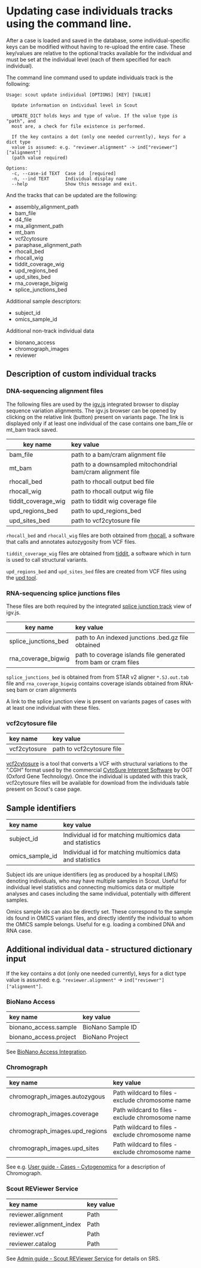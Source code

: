 # Updating case individuals tracks using the command line.

After a case is loaded and saved in the database, some individual-specific keys can be modified without having to re-upload the entire case.
These key/values are relative to the optional tracks available for the individual and must be set at the individual level (each of them specified for each individual).

The command line command used to update individuals track is the following:
```
Usage: scout update individual [OPTIONS] [KEY] [VALUE]

  Update information on individual level in Scout

  UPDATE_DICT holds keys and type of value. If the value type is "path", and
  most are, a check for file existence is performed.

  If the key contains a dot (only one needed currently), keys for a dict type
  value is assumed: e.g. "reviewer.alignment" -> ind["reviewer"]["alignment"]
  (path value required)

Options:
  -c, --case-id TEXT  Case id  [required]
  -n, --ind TEXT      Individual display name
  --help              Show this message and exit.
```
And the tracks that can be updated are the following:
- assembly_alignment_path
- bam_file
- d4_file
- rna_alignment_path
- mt_bam
- vcf2cytosure
- paraphase_alignment_path
- rhocall_bed
- rhocall_wig
- tiddit_coverage_wig
- upd_regions_bed
- upd_sites_bed
- rna_coverage_bigwig
- splice_junctions_bed

Additional sample descriptors:
- subject_id
- omics_sample_id

Additional non-track individual data
- bionano_access
- chromograph_images
- reviewer


## Description of custom individual tracks

### DNA-sequencing alignment files
The following files are used by the [igv.js](https://github.com/igvteam/igv.js/wiki/Alignment-Track) integrated browser to display sequence variation alignments. The igv.js browser can be opened by clicking on the relative link (button) present on variants page. The link is displayed only if at least one individual of the case contains one bam_file or mt_bam track saved.

| key name            | key value                                                   |
| --------------------|:------------------------------------------------------------|
| bam_file            | path to a bam/cram alignment file                           |
| mt_bam              | path to a downsampled mitochondrial bam/cram alignment file |
| rhocall_bed         | path to rhocall output bed file                             |
| rhocall_wig         | path to rhocall output wig file                             |
| tiddit_coverage_wig | path to tiddit wig coverage file                            |
| upd_regions_bed     | path to upd_regions_bed                                     |
| upd_sites_bed       | path to vcf2cytosure file                                   |

`rhocall_bed` and `rhocall_wig` files are both obtained from [rhocall](https://github.com/dnil/rhocall),
a software that calls and annotates autozygosity from VCF files.

`tiddit_coverage_wig` files are obtained from [tiddit](https://github.com/SciLifeLab/TIDDIT), a software which in turn is used to call structural variants.

`upd_regions_bed` and `upd_sites_bed` files are created from VCF files using the [upd tool](https://github.com/bjhall/upd).


### RNA-sequencing splice junctions files
These files are both required by the integrated [splice junction track](https://github.com/igvteam/igv.js/wiki/Splice-Junctions) view of igv.js.

| key name             | key value                                                      |
| -------------------- |:---------------------------------------------------------------|
| splice_junctions_bed | path to An indexed junctions .bed.gz file obtained             |
| rna_coverage_bigwig  | path to coverage islands file generated from bam or cram files |

`splice_junctions_bed` is obtained from from STAR v2 aligner `*.SJ.out.tab` file and `rna_coverage_bigwig` contains coverage islands obtained from RNA-seq bam or cram alignments

A link to the splice junction view is present on variants pages of cases with at least one individual with these files.

### vcf2cytosure file

| key name      | key value                 |
|:--------------|:--------------------------|
| vcf2cytosure  | path to vcf2cytosure file |

[vcf2cytosure](https://github.com/NBISweden/vcf2cytosure) is a tool that converts a VCF with structural variations to the “.CGH” format used by the commercial [CytoSure Interpret Software](https://www.ogt.com/products/product-search/cytosure-interpret-software/) by OGT (Oxford Gene Technology). Once the individual is updated with this track, vcf2cytosure files will be available for download from the individuals table present on Scout's case page.

## Sample identifiers

| key name        | key value                                                 |
|:----------------|:----------------------------------------------------------|
| subject_id      | Individual id for matching multiomics data and statistics |
| omics_sample_id | Individual id for matching multiomics data and statistics |

Subject ids are unique identifiers (eg as produced by a hospital LIMS) denoting individuals, who may have multiple samples in Scout.
Useful for individual level statistics and connecting multiomics data or multiple analyses and cases including the same individual, potentially
with different samples.

Omics sample ids can also be directly set. These correspond to the sample ids found in OMICS variant files, and directly identify the individual to whom the OMICS sample belongs.
Useful for e.g. loading a combined DNA and RNA case.

## Additional individual data - structured dictionary input

If the key contains a dot (only one needed currently), keys for a dict type
value is assumed: e.g. `"reviewer.alignment"` -> `ind["reviewer"]["alignment"]`.

### BioNano Access
| key name               | key value         |
|:-----------------------|:------------------|
| bionano_access.sample  | BioNano Sample ID |
| bionano_access.project | BioNano Project   |

See [BioNano Access Integration](../admin-guide/bionano_access_integration.md).

### Chromograph
| key name                       | key value                                           |
|:-------------------------------|:----------------------------------------------------|
| chromograph_images.autozygous  | Path wildcard to files - exclude chromosome name    |
| chromograph_images.coverage    | Path wildcard to files - exclude chromosome name    |
| chromograph_images.upd_regions | Path wildcard to files - exclude chromosome name    |
| chromograph_images.upd_sites   | Path wildcard to files - exclude chromosome name    |
See e.g. [User guide - Cases - Cytogenomics](../user-guide/cases.md#Cytogenomics) for a description of Chromograph.

### Scout REViewer Service

| key name                  | key value |
|:--------------------------|:----------|
| reviewer.alignment        | Path      |
| reviewer.alignment_index  | Path      |
| reviewer.vcf              | Path      |
| reviewer.catalog          | Path      |

See [Admin guide - Scout REViewer Service](reviewer_service.md) for details on SRS.

